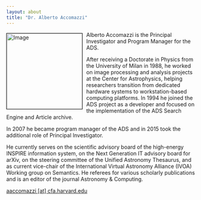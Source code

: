 ```yaml
---
layout: about
title: "Dr. Alberto Accomazzi"
---
```


<img src="{{ site.baseurl }}/about/team/img/accomazzi.jpg" height="200" width="200" alt="Image" style="float: left; margin: 4px 10px 0px 0px; border: 1px solid #000000;">

Alberto Accomazzi is the Principal Investigator and Program Manager for the ADS.

After receiving a Doctorate in Physics from the University of Milan in 1988, he worked on image processing and analysis projects at the Center for Astrophysics, helping researchers transition from dedicated hardware systems to workstation-based computing platforms. In 1994 he joined the ADS project as a developer and focused on the implementation of the ADS Search Engine and Article archive.

In 2007 he became program manager of the ADS and in 2015 took the additional role of Principal Investigator.

He currently serves on the scientific advisory board of the high-energy INSPIRE information system, on the Next Generation IT advisory board for arXiv, on the steering committee of the Unified Astronomy Thesaurus, and as current vice-chair of the International Virtual Astronomy Alliance (IVOA) Working group on Semantics. He referees for various scholarly publications and is an editor of the journal Astronomy & Computing.

[aaccomazzi [at] cfa.harvard.edu](mailto:aaccomazzi@cfa.harvard.edu)
